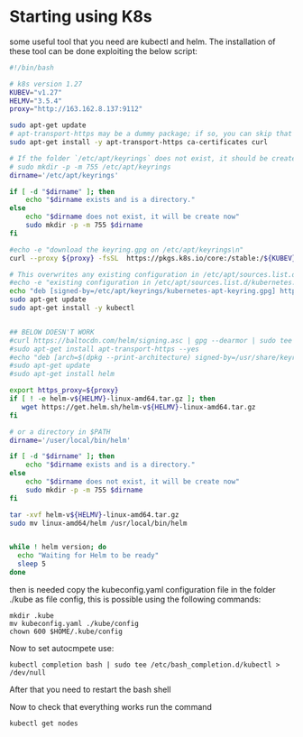 # Starting using K8s

some useful tool that you need are kubectl and helm. The installation of these tool can be done exploiting the below script:



```bash
#!/bin/bash

# k8s version 1.27
KUBEV="v1.27"
HELMV="3.5.4"
proxy="http://163.162.8.137:9112"

sudo apt-get update
# apt-transport-https may be a dummy package; if so, you can skip that package
sudo apt-get install -y apt-transport-https ca-certificates curl

# If the folder `/etc/apt/keyrings` does not exist, it should be created before the curl command, read the note below.
# sudo mkdir -p -m 755 /etc/apt/keyrings
dirname='/etc/apt/keyrings'

if [ -d "$dirname" ]; then
    echo "$dirname exists and is a directory."
else
    echo "$dirname does not exist, it will be create now"
    sudo mkdir -p -m 755 $dirname
fi

#echo -e "download the keyring.gpg on /etc/apt/keyrings\n"
curl --proxy ${proxy} -fsSL  https://pkgs.k8s.io/core:/stable:/${KUBEV}/deb/Release.key | sudo gpg --dearmor -o /etc/apt/keyrings/kubernetes-apt-keyring.gpg

# This overwrites any existing configuration in /etc/apt/sources.list.d/kubernetes.list
#echo -e "existing configuration in /etc/apt/sources.list.d/kubernetes.list will be overwritten\n"
echo "deb [signed-by=/etc/apt/keyrings/kubernetes-apt-keyring.gpg] https://pkgs.k8s.io/core:/stable:/${KUBEV}/deb/ /"| sudo tee /etc/apt/sources.list.d/kubernetes.list
sudo apt-get update
sudo apt-get install -y kubectl


## BELOW DOESN'T WORK
#curl https://baltocdn.com/helm/signing.asc | gpg --dearmor | sudo tee /usr/share/keyrings/helm.gpg > /dev/null
#sudo apt-get install apt-transport-https --yes
#echo "deb [arch=$(dpkg --print-architecture) signed-by=/usr/share/keyrings/helm.gpg] https://baltocdn.com/helm/stable/debian/ all main" | sudo tee /etc/apt/sources.list.d/helm-stable-debian.list
#sudo apt-get update
#sudo apt-get install helm

export https_proxy=${proxy}
if [ ! -e helm-v${HELMV}-linux-amd64.tar.gz ]; then
   wget https://get.helm.sh/helm-v${HELMV}-linux-amd64.tar.gz
fi

# or a directory in $PATH
dirname='/user/local/bin/helm'

if [ -d "$dirname" ]; then
    echo "$dirname exists and is a directory."
else
    echo "$dirname does not exist, it will be create now"
    sudo mkdir -p -m 755 $dirname
fi

tar -xvf helm-v${HELMV}-linux-amd64.tar.gz
sudo mv linux-amd64/helm /usr/local/bin/helm


while ! helm version; do
  echo "Waiting for Helm to be ready"
  sleep 5
done
```

then is needed copy the kubeconfig.yaml configuration file in the folder ./kube as file config, this is possible using the following commands:

    mkdir .kube
    mv kubeconfig.yaml ./kube/config
    chown 600 $HOME/.kube/config
    
Now to set autocmpete use:

    kubectl completion bash | sudo tee /etc/bash_completion.d/kubectl > /dev/null
    
After that you need to restart the bash shell

Now to check that everything works run the command

    kubectl get nodes